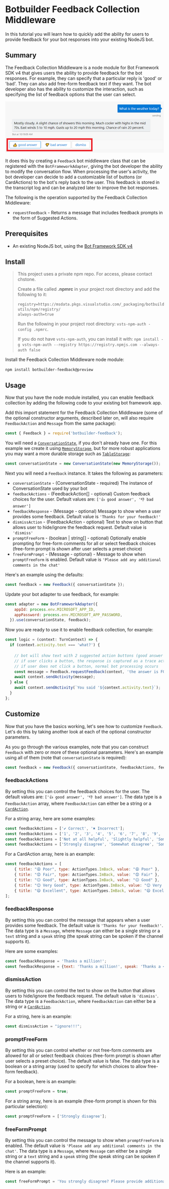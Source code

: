 # Botbuilder Feedback Collection Middleware

In this tutorial you will learn how to quickly add the ability for users to provide feedback for your bot responses into your existing NodeJS bot.

## Summary

The Feedback Collection Middleware is a node module for Bot Framework SDK v4 that gives users the ability to provide feedback for the bot responses. For example, they can specify that a particular reply is 'good' or 'bad'. They can also add free-form feedback text if they want. The bot developer also has the ability to customize the interaction, such as specifying the list of feedback options that the user can select.

![running](images/default-feedback-annotated-resized-66.png)

It does this by creating a `Feedback` bot middleware class that can be registered with the `BotFrameworkAdapter`, giving the bot developer the ability to modify the conversation flow. When processing the user's activity, the bot developer can decide to add a customizable list of buttons (or CardActions) to the bot's reply back to the user. This feedback is stored in the transcript log and can be analyzed later to improve the bot responses.

The following is the operation supported by the Feedback Collection Middleware:
- `requestFeedback` - Returns a message that includes feedback prompts in the form of Suggested Actions.

## Prerequisites

- An existing NodeJS bot, using the [Bot Framework SDK v4](https://dev.botframework.com/)

## Install

> This project uses a private npm repo. For access, please contact chstone.
>
> Create a file called **.npmrc** in your project root directory and add the following to it:
>
> ```
> registry=https://msdata.pkgs.visualstudio.com/_packaging/botbuilder-utils/npm/registry/
> always-auth=true
> ```
>
> Run the following in your project root directory: `vsts-npm-auth -config .npmrc`.
>
> If you do not have `vsts-npm-auth`, you can install it with: `npm install -g vsts-npm-auth --registry https://registry.npmjs.com --always-auth false`

Install the Feedback Collection Middleware node module:

`npm install botbuilder-feedback@preview`

## Usage

Now that you have the node module installed, you can enable feedback collection by adding the following code to your existing bot framework app.

Add this import statement for the Feedback Collection Middleware (some of the optional constructor arguments, described later on, will also require `FeedbackAction` and `Message` from the same package):

```JavaScript
const { Feedback } = require('botbuilder-feedback');
```

You will need a [`ConversationState`](https://docs.microsoft.com/en-us/javascript/api/botbuilder-core-extensions/conversationstate), if you don't already have one. For this example we create it using [`MemoryStorage`](https://docs.microsoft.com/en-us/javascript/api/botbuilder-core-extensions/memorystorage), but for more robust applications you may want a more durable storage such as [`TableStorage`](https://docs.microsoft.com/en-us/javascript/api/botbuilder-azure/tablestorage):

```JavaScript
const conversationState = new ConversationState(new MemoryStorage());
```

Next you will need a `Feedback` instance. It takes the following as parameters:

- `conversationState` - (ConversationState - required) The instance of ConversationState used by your bot
- `feedbackActions` - (FeedbackAction[] - optional) Custom feedback choices for the user. Default values are: `['👍 good answer', '👎 bad answer']`
- `feedbackResponse` - (Message - optional) Message to show when a user provides some feedback. Default value is `'Thanks for your feedback!'`
- `dismissAction` - (FeedbackAction - optional) Text to show on button that allows user to hide/ignore the feedback request. Default value is `'dismiss'`
- `promptFreeForm` - (boolean | string[] - optional) Optionally enable prompting for free-form comments for all or select feedback choices (free-form prompt is shown after user selects a preset choice)
- `freeFormPrompt` - (Message - optional) - Message to show when `promptFreeForm` is enabled. Default value is `'Please add any additional comments in the chat'`

Here's an example using the defaults:

```JavaScript
const feedback = new Feedback({ conversationState });
```

Update your bot adapter to use feedback, for example:

```JavaScript
const adapter = new BotFrameworkAdapter({
    appId: process.env.MICROSOFT_APP_ID,
    appPassword: process.env.MICROSOFT_APP_PASSWORD,
  }).use(conversationState, feedback);
```

Now you are ready to use it to enable feedback collection, for example:

```JavaScript
const logic = (context: TurnContext) => {
  if (context.activity.text === 'what?') {

    // bot will show text with 2 suggested action buttons (good answer / bad answer)
    // if user clicks a button, the response is captured as a trace activity, along with original question and original bot response.
    // if user does not click a button, normal bot processing occurs
    const message = Feedback.requestFeedback(context, 'the answer is FOO');
    await context.sendActivity(message);
  } else {
    await context.sendActivity(`You said '${context.activity.text}`);
  }
};
```

## Customize

Now that you have the basics working, let's see how to customize `Feedback`. Let's do this by taking another look at each of the optional constructor parameters.

As you go through the various examples, note that you can construct `Feedback` with zero or more of these optional parameters. Here's an example using all of them (note that `conversationState` is required):

```JavaScript
const feedback = new Feedback({ conversationState, feedbackActions, feedbackResponse, dismissAction, promptFreeForm, freeFormPrompt });
```

### feedbackActions

By setting this you can control the feedback choices for the user. The default values are: `['👍 good answer', '👎 bad answer']`. The data type is a `FeedbackAction` array, where `FeedbackAction` can either be a string or a [`CardAction`](https://docs.microsoft.com/en-us/javascript/api/botframework-schema/cardaction).

For a string array, here are some examples:

```JavaScript
const feedbackActions = ['✔ Correct', '✖ Incorrect'];
const feedbackActions = ['1', '2', '3', '4', '5', '6', '7', '8', '9', '10'];
const feedbackActions = ['Not at all helpful', 'Slightly helpful', 'Somewhat helpful', 'Very helpful', 'Extremely helpful'];
const feedbackActions = ['Strongly disagree', 'Somewhat disagree', 'Somewhat agree', 'Strongly agree'];
```

For a CardAction array, here is an example:

```JavaScript
const feedbackActions = [
    { title: "😩 Poor", type: ActionTypes.ImBack, value: "😩 Poor" },
    { title: "😟 Fair", type: ActionTypes.ImBack, value: "😟 Fair" },
    { title: "😐 Good", type: ActionTypes.ImBack, value: "😐 Good" },
    { title: "😊 Very Good", type: ActionTypes.ImBack, value: "😊 Very Good" },
    { title: "😄 Excellent", type: ActionTypes.ImBack, value: "😄 Excellent" },
];
```

### feedbackResponse

By setting this you can control the message that appears when a user provides some feedback. The default value is `'Thanks for your feedback!'`. The data type is a `Message`, where `Message` can either be a single string or a `text` string and a `speak` string (the speak string can be spoken if the channel supports it).

Here are some examples:

```JavaScript
const feedbackResponse = 'Thanks a million!';
const feedbackResponse = {text: 'Thanks a million!', speak: 'Thanks a <emphasis level=\"strong\">million</emphasis>!' };
```

### dismissAction

By setting this you can control the text to show on the button that allows users to hide/ignore the feedback request. The default value is `'dismiss'`. The data type is a `FeedbackAction`, where `FeedbackAction` can either be a string or a [`CardAction`](https://docs.microsoft.com/en-us/javascript/api/botframework-schema/cardaction).

For a string, here is an example:

```JavaScript
const dismissAction = "ignore!!!";
```

### promptFreeForm

By setting this you can control whether or not free-form comments are allowed for all or select feedback choices (free-form prompt is shown after user selects a preset choice). The default value is false. The data type is a boolean or a string array (used to specify for which choices to allow free-form feedback).

For a boolean, here is an example:

```JavaScript
const promptFreeForm = true;
```

For a string array, here is an example (free-form prompt is shown for this particular selection):

```JavaScript
const promptFreeForm = ['Strongly disagree'];
```

### freeFormPrompt

By setting this you can control the message to show when `promptFreeForm` is enabled. The default value is `'Please add any additional comments in the chat'`.  The data type is a `Message`, where `Message` can either be a single string or a `text` string and a `speak` string (the speak string can be spoken if the channel supports it).

Here is an example:

```JavaScript
const freeFormPrompt = 'You strongly disagree? Please provide additional feedback';
```
